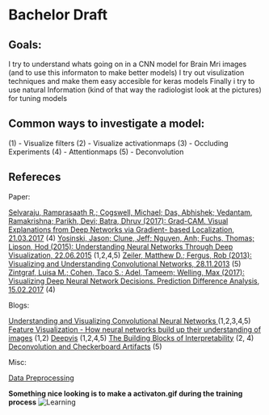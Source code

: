 # Bachelor Draft

## Goals:

I try to understand whats going on in a CNN model for Brain Mri images (and to use this informaton to make better models)
I try out visulization techniques and make them easy accesible for keras models
Finally i try to use natural Information (kind of that way the radiologist look at the pictures) for tuning models 

## Common ways to investigate a model:

(1) - Visualize filters
(2) - Visualize activationmaps
(3) - Occluding Experiments
(4) - Attentionmaps
(5) - Deconvolution

## Refereces
Paper:

[Selvaraju, Ramprasaath R.; Cogswell, Michael; Das, Abhishek; Vedantam, Ramakrishna; Parikh,
Devi; Batra, Dhruv (2017): Grad-CAM. Visual Explanations from Deep Networks via Gradient-
based Localization, 21.03.2017](http://arxiv.org/pdf/1610.02391) (4)
[Yosinski, Jason; Clune, Jeff; Nguyen, Anh; Fuchs, Thomas; Lipson, Hod (2015): Understanding
Neural Networks Through Deep Visualization, 22.06.2015](http://arxiv.org/pdf/1506.06579) (1,2,4,5)
[Zeiler, Matthew D.; Fergus, Rob (2013): Visualizing and Understanding Convolutional
Networks, 28.11.2013](http://arxiv.org/pdf/1311.2901) (5)
[Zintgraf, Luisa M.; Cohen, Taco S.; Adel, Tameem; Welling, Max (2017): Visualizing Deep
Neural Network Decisions. Prediction Difference Analysis, 15.02.2017](http://arxiv.org/pdf/1702.04595) (4)

Blogs:

[Understanding and Visualizing Convolutional Neural Networks ](http://cs231n.github.io/understanding-cnn/) (1,2,3,4,5)
[Feature Visualization - How neural networks build up their understanding of images](https://distill.pub/2017/feature-visualization/#enemy-of-feature-vis) (1,2)
[Deepvis](http://yosinski.com/deepvis) (1,2,4,5)
[The Building Blocks of Interpretability](https://distill.pub/2018/building-blocks/) (2, 4)
[Deconvolution and Checkerboard Artifacts](https://distill.pub/2016/deconv-checkerboard/) (5)

Misc:

[Data Preprocessing](http://cs231n.github.io/neural-networks-2/)

**Something nice looking is to make a activaton.gif during the training process** 
![Learning](https://github.com/JakobDexl/Bachelor/blob/master/Test_visulizations/stack2.gif)

